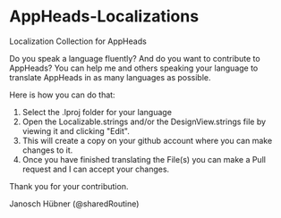 AppHeads-Localizations
======================

Localization Collection for AppHeads

Do you speak a language fluently? And do you want to contribute to AppHeads?
You can help me and others speaking your language to translate AppHeads in as many languages as possible.

Here is how you can do that:

1. Select the .lproj folder for your language
2. Open the Localizable.strings and/or the DesignView.strings file by viewing it and clicking "Edit".
3. This will create a copy on your github account where you can make changes to it.
4. Once you have finished translating the File(s) you can make a Pull request and I can accept your changes.

Thank you for your contribution.

Janosch Hübner (@sharedRoutine)
